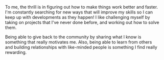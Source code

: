 To me, the thrill is in figuring out how to make things work better and faster. I'm constantly searching for new ways that will improve my skills so I can keep up with developments as they happen! I like challenging myself by taking on projects that I've never done before, and working out how to solve them.

Being able to give back to the community by sharing what I know is something that really motivates me. Also, being able to learn from others and building relationships with like-minded people is something I find really rewarding.
